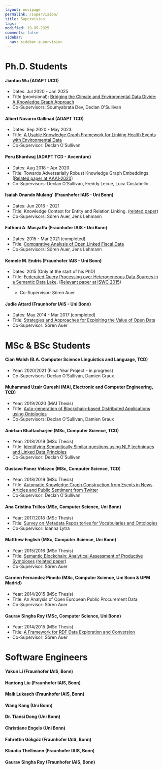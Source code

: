 ```yaml
---
layout: novipage
permalink: /supervision/
title: Supervision
tags: 
modified: 19-05-2025
comments: false
sidebar:
  nav: sidebar-supervision
---
```



# Ph.D. Students

#### Jiantao Wu (ADAPT UCD)
+ Dates: Jul 2020 - Jan 2025
+ Title (provisional): [Bridging the Climate and Environmental Data Divide: A Knowledge Graph Approach](http://jresearch.ucd.ie/linkclimate/index.html)
+ Co-Supervisors: Soumyabrata Dev, Declan O'Sullivan

#### Albert Navarro Gallinad (ADAPT TCD)
+ Dates: Sep 2020 - May 2023
+ Title: [A Usable Knowledge Graph Framework for Linking Health Events with Environmental Data](http://helical-itn.eu/albert-navarro-gallinad/)
+ Co-Supervisor: Declan O'Sullivan

#### Peru Bhardwaj (ADAPT TCD - Accenture)
+ Dates: Aug 2018 - Apr 2020 
+ Title: Towards Adversarially Robust Knowledge Graph Embeddings. ([Related paper at AAAI-2020](https://doi.org/10.1609/aaai.v34i10.7128))
+ Co-Supervisors: Declan O'Sullivan, Freddy Lecue, Luca Costabello

#### Isaiah Onando Mulang' (Fraunhofer IAIS - Uni Bonn) 
+ Dates: Jun 2016 - 2021
+ Title: Knowledge Context for Entity and Relation Linking. ([related paper](https://doi.org/10.1145/3132218.3132229))
+ Co-Supervisors: Sören Auer, Jens Lehmann

#### Fathoni A. Musyaffa (Fraunhofer IAIS - Uni Bonn) 
+ Dates: 2015 - Mar 2021 (completed)
+ Title: [Comparative Analysis of Open Linked Fiscal Data](http://hdl.handle.net/20.500.11811/9114)
+ Co-Supervisors: Sören Auer, Jens Lehmann

#### Kemele M. Endris (Fraunhofer IAIS - Uni Bonn) 
+ Dates: 2015 (Only at the start of his PhD)
+ Title: [Federated Query Processing over Heterogeneous Data Sources in a Semantic Data Lake](http://hdl.handle.net/20.500.11811/8347). ([Relevant paper at ISWC 2015](http://iswc2015.semanticweb.org/sites/iswc2015.semanticweb.org/files/93660465.pdf))
+ + Co-Supervisor: Sören Auer

#### Judie Attard (Fraunhofer IAIS - Uni Bonn) 
+ Dates: May 2014 - Mar 2017 (completed)
+ Title: [Strategies and Approaches for Exploiting the Value of Open Data](http://hdl.handle.net/20.500.11811/7184)
+ Co-Supervisor: Sören Auer



# MSc & BSc Students

#### Cian Walsh (B.A. Computer Science Linguistics and Language, TCD)
+ Year: 2020/2021 (Final Year Project - in progress)
+ Co-Supervisors: Declan O'Sullivan, Damien Graux

#### Muhammad Uzair Qureshi (MAI, Electronic and Computer Engineering, TCD)
+ Year: 2019/2020 (MAI Thesis)
+ Title: [Auto-generation of Blockchain-based Distributed Applications using Ontologies](http://fabriziorlandi.net/pdf/2020/Uzair_2020_MAI_Dissertation.pdf)
+ Co-Supervisors: Declan O'Sullivan, Damien Graux

#### Anirban Bhattacharjee (MSc, Computer Science, TCD)
+ Year: 2018/2019 (MSc Thesis)
+ Title: [Identifying Semantically Similar questions using NLP techniques and Linked Data Principles](http://fabriziorlandi.net/pdf/2019/Anirban_2019_MSc_Dissertation.pdf)
+ Co-Supervisor: Declan O'Sullivan

#### Gustavo Panez Velazco (MSc, Computer Science, TCD)
+ Year: 2018/2019 (MSc Thesis)
+ Title: [Automatic Knowledge Graph Construction from Events in News Articles and Public Sentiment from Twitter](http://fabriziorlandi.net/pdf/2019/Gustavo_2019_MSc_Thesis.pdf)
+ Co-Supervisor: Declan O'Sullivan

#### Ana Cristina Trillos (MSc, Computer Science, Uni Bonn)
+ Year: 2017/2018 (MSc Thesis)
+ Title: [Survey on Metadata Repositories for Vocabularies and Ontologies](http://fabriziorlandi.net/pdf/2018/AnaTrillos_2018_MSc_Thesis.pdf)
+ Co-Supervisor: Ioanna Lytra

#### Matthew English (MSc, Computer Science, Uni Bonn)
+ Year: 2015/2016 (MSc Thesis)
+ Title: [Semantic Blockchain: Analytical Assessment of Productive Symbioses](http://fabriziorlandi.net/pdf/2016/Matthew_2016_MSc_Thesis.pdf) [(related paper)](https://arxiv.org/abs/1609.02598)
+ Co-Supervisor: Sören Auer

#### Carmen Fernandez Pinedo (MSc, Computer Science, Uni Bonn & UPM Madrid)
+ Year: 2014/2015 (MSc Thesis)
+ Title: An Analysis of Open European Public Procurement Data
+ Co-Supervisor: Sören Auer
 
#### Gaurav Singha Roy (MSc, Computer Science, Uni Bonn)
+ Year: 2014/2015 (MSc Thesis)
+ Title: [A Framework for RDF Data Exploration and Conversion](http://fabriziorlandi.net/pdf/2015/Gaurav_2015_MSc_Thesis.pdf)
+ Co-Supervisor: Sören Auer



# Software Engineers

#### Yakun Li (Fraunhofer IAIS, Bonn)
#### Hantong Liu (Fraunhofer IAIS, Bonn)
#### Maik Lukasch (Fraunhofer IAIS, Bonn)
#### Wang Kang (Uni Bonn)
#### Dr. Tiansi Dong (Uni Bonn)
#### Christiane Engels (Uni Bonn)
#### Fahrettin Gökgöz (Fraunhofer IAIS, Bonn)
#### Klaudia Thellmann (Fraunhofer IAIS, Bonn)
#### Gaurav Singha Roy (Fraunhofer IAIS, Bonn)



<!--
|                  |                                                                       |
|------------------|-----------------------------------------------------------------------|
| email            | <a href="mailto:fabrizio.orlandi[*AT*]adaptcentre[*DOT*]ie">fabrizio.orlandi[*AT*]adaptcentre[*DOT*]ie</a>|
| address          | The ADAPT Centre                                                      |
|                  | Room G31, O’Reilly Building, Dublin 2                                 |
|                  | Trinity College Dublin, Ireland                                       |
|                  | (see <a href="https://goo.gl/maps/1H5Vr5TEmA72">Google Maps</a>)	   |
| 		   |								 	   |
| affiliation      | <img src="{{ site.baseurl }}/images/adapt-logo.png" width="140">      |
-->

